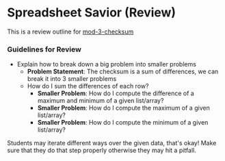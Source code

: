 # Spreadsheet Savior (Review)

This is a review outline for [mod-3-checksum](https://github.com/learn-co-curriculum/tips-mod-3-js-checksum)

### Guidelines for Review
- Explain how to break down a big problem into smaller problems
  - **Problem Statement**: The checksum is a sum of differences, we can break it into 3 smaller problems
  - How do I sum the differences of each row?
    - **Smaller Problem**: How do I compute the difference of a maximum and minimum of a given list/array?
    - **Smaller Problem**: How do I compute the maximum of a given list/array?
    - **Smaller Problem**: How do I compute the minimum of a given list/array?

Students may iterate different ways over the given data, that's okay! Make sure
that they do that step properly otherwise they may hit a pitfall.
